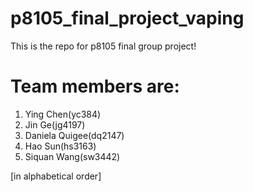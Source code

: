 # p8105_final_project_vaping
This is the repo for p8105 final group project!

# Team members are:
1. Ying Chen(yc384)
2. Jin Ge(jg4197)
3. Daniela Quigee(dq2147)
4. Hao Sun(hs3163)
5. Siquan Wang(sw3442) 

[in alphabetical order]
